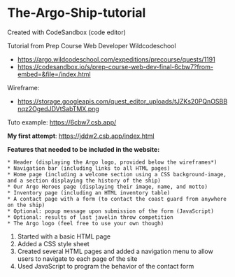 # The-Argo-Ship-tutorial

Created with CodeSandbox (code editor)

Tutorial from Prep Course Web Developer Wildcodeschool

- https://argo.wildcodeschool.com/expeditions/precourse/quests/1191
- https://codesandbox.io/s/prep-course-web-dev-final-6cbw7?from-embed=&file=/index.html

Wireframe:

- https://storage.googleapis.com/quest_editor_uploads/tJZKs20PQnOSBBnqz2OgedJDVtSabTMX.png

Tuto example: https://6cbw7.csb.app/

**My first attempt**: https://jddw2.csb.app/index.html

**Features that needed to be included in the website:**

    * Header (displaying the Argo logo, provided below the wireframes*)
    * Navigation bar (including links to all HTML pages)
    * Home page (including a welcome section using a CSS background-image, and a section displaying the history of the ship)
    * Our Argo Heroes page (displaying their image, name, and motto)
    * Inventory page (including an HTML inventory table)
    * A contact page with a form (to contact the coast guard from anywhere on the ship)
    * Optional: popup message upon submission of the form (JavaScript)
    * Optional: results of last javelin throw competition
    * The Argo logo (feel free to use your own though)

1. Started with a basic HTML page
2. Added a CSS style sheet
3. Created several HTML pages and added a navigation menu to allow users to navigate to each page of the site
4. Used JavaScript to program the behavior of the contact form
